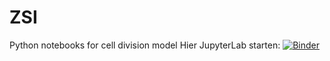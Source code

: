 # ZSI
Python notebooks for cell division model
Hier JupyterLab starten: 
[![Binder](https://mybinder.org/badge_logo.svg)](https://mybinder.org/v2/gh/scfischer/ZSI.git/HEAD)
